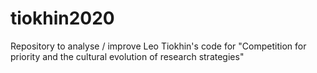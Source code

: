 # tiokhin2020
Repository to analyse / improve Leo Tiokhin's code for "Competition for priority and the cultural evolution of research strategies"
